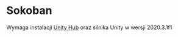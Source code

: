 # Sokoban
Wymaga instalacji [Unity Hub](https://unity3d.com/get-unity/download) oraz silnika Unity w wersji 2020.3.1f1
